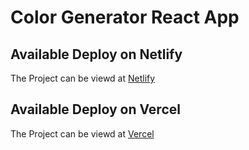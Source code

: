 # Color Generator React App

## Available Deploy on Netlify

The Project can be viewd at [Netlify]()

## Available Deploy on Vercel

The Project can be viewd at [Vercel]()
